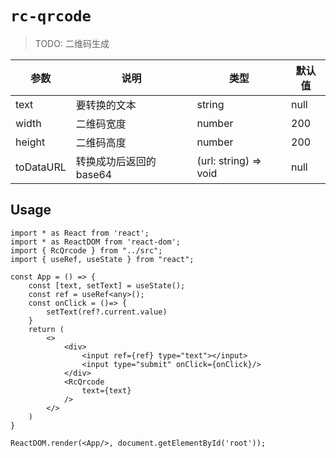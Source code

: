 # `rc-qrcode`

> TODO: 二维码生成

| 参数      | 说明                   | 类型                  | 默认值 |
| --------- | ---------------------- | --------------------- | ------ |
| text      | 要转换的文本           | string                | null   |
| width     | 二维码宽度             | number                | 200    |
| height    | 二维码高度             | number                | 200    |
| toDataURL | 转换成功后返回的base64 | (url: string) => void | null   |

## Usage

```tsx
import * as React from 'react';
import * as ReactDOM from 'react-dom';
import { RcQrcode } from "../src";
import { useRef, useState } from "react";

const App = () => {
    const [text, setText] = useState();
    const ref = useRef<any>();
    const onClick = ()=> {
        setText(ref?.current.value)
    }
    return (
        <>
            <div>
                <input ref={ref} type="text"></input>
                <input type="submit" onClick={onClick}/>
            </div>
            <RcQrcode
                text={text}
            />
        </>
    )
}

ReactDOM.render(<App/>, document.getElementById('root'));
```

